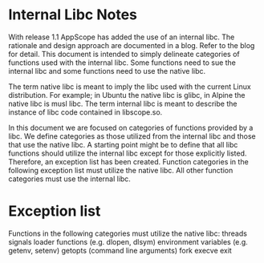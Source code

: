 # Internal Libc Notes

With release 1.1 AppScope has added the use of an internal libc. The rationale and design approach are documented in a blog. Refer to the blog for detail. This document is intended to simply delineate categories of functions used with the internal libc. Some functions need to sue the internal libc and some functions need to use the native libc.

The term native libc is meant to imply the libc used with the current Linux distribution. For example; in Ubuntu the native libc is glibc, in Alpine the native libc is musl libc. The term internal libc is meant to describe the instance of libc code contained in libscope.so.

In this document we are focused on categories of functions provided by a libc. We define categories as those utilized from the internal libc and those that use the native libc. A starting point might be to define that all libc functions should utilize the internal libc except for those explicitly listed. Therefore, an exception list has been created. Function categories in the following exception list must utilize the native libc. All other function categories must use the internal libc.

# Exception list
Functions in the following categories must utilize the native libc:
threads
signals
loader functions (e.g. dlopen, dlsym)
environment variables (e.g. getenv, setenv)
getopts (command line arguments)
fork
execve
exit

